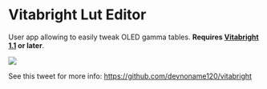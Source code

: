 # Vitabright Lut Editor

User app allowing to easily tweak OLED gamma tables. **Requires [Vitabright 1.1](https://github.com/devnoname120/vitabright/releases/latest) or later**.

![](https://user-images.githubusercontent.com/2824100/102720568-760e4700-42f5-11eb-9ba2-f2cea8ce6cd6.png)

See this tweet for more info: https://github.com/devnoname120/vitabright
